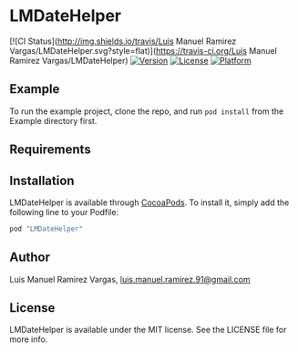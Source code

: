 # LMDateHelper

[![CI Status](http://img.shields.io/travis/Luis Manuel Ramirez Vargas/LMDateHelper.svg?style=flat)](https://travis-ci.org/Luis Manuel Ramirez Vargas/LMDateHelper)
[![Version](https://img.shields.io/cocoapods/v/LMDateHelper.svg?style=flat)](http://cocoapods.org/pods/LMDateHelper)
[![License](https://img.shields.io/cocoapods/l/LMDateHelper.svg?style=flat)](http://cocoapods.org/pods/LMDateHelper)
[![Platform](https://img.shields.io/cocoapods/p/LMDateHelper.svg?style=flat)](http://cocoapods.org/pods/LMDateHelper)

## Example

To run the example project, clone the repo, and run `pod install` from the Example directory first.

## Requirements

## Installation

LMDateHelper is available through [CocoaPods](http://cocoapods.org). To install
it, simply add the following line to your Podfile:

```ruby
pod "LMDateHelper"
```

## Author

Luis Manuel Ramirez Vargas, luis.manuel.ramirez.91@gmail.com

## License

LMDateHelper is available under the MIT license. See the LICENSE file for more info.
